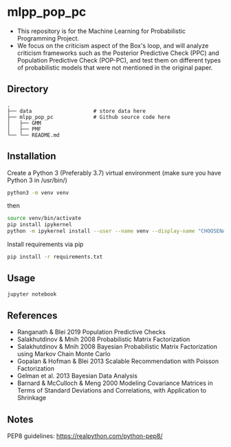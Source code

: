 # mlpp_pop_pc
- This repository is for the Machine Learning for Probabilistic Programming Project.
- We focus on the criticism aspect of the Box's loop, and will analyze criticism frameworks such as the Posterior Predictive Check (PPC) and Population Predictive Check (POP-PC), and test them on different types of probabilistic models that were not mentioned in the original paper.

## Directory
    .
    ├── data                    # store data here
    ├── mlpp_pop_pc             # Github source code here
    │   ├── GMM
    │   ├── PMF
    └── └── README.md


## Installation
Create a Python 3 (Preferably 3.7) virtual environment (make sure you have Python 3 in /usr/bin/)
```bash
python3 -m venv venv
```
then
```bash
source venv/bin/activate
pip install ipykernel
python -m ipykernel install --user --name venv --display-name "CHOOSENAME"
```
Install requirements via pip
```bash
pip install -r requirements.txt
```

## Usage
```python
jupyter notebook
```
## References
- Ranganath & Blei 2019 Population Predictive Checks
- Salakhutdinov & Mnih 2008 Probabilistic Matrix Factorization
- Salakhutdinov & Mnih 2008 Bayesian Probabilistic Matrix Factorization using Markov Chain Monte Carlo
- Gopalan & Hofman & Blei 2013 Scalable Recommendation with Poisson Factorization
- Gelman et al. 2013 Bayesian Data Analysis
- Barnard & McCulloch & Meng 2000 Modeling Covariance Matrices in Terms of Standard Deviations and Correlations, with Application to Shrinkage

## Notes
PEP8 guidelines: https://realpython.com/python-pep8/
